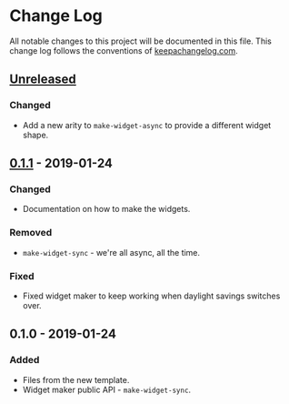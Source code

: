 # Change Log
All notable changes to this project will be documented in this file. This change log follows the conventions of [keepachangelog.com](http://keepachangelog.com/).

## [Unreleased]
### Changed
- Add a new arity to `make-widget-async` to provide a different widget shape.

## [0.1.1] - 2019-01-24
### Changed
- Documentation on how to make the widgets.

### Removed
- `make-widget-sync` - we're all async, all the time.

### Fixed
- Fixed widget maker to keep working when daylight savings switches over.

## 0.1.0 - 2019-01-24
### Added
- Files from the new template.
- Widget maker public API - `make-widget-sync`.

[Unreleased]: https://github.com/your-name/solutions-4clojure/compare/0.1.1...HEAD
[0.1.1]: https://github.com/your-name/solutions-4clojure/compare/0.1.0...0.1.1
